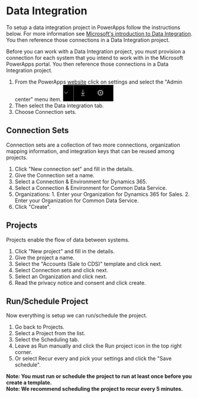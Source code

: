 # Data Integration

To setup a data integration project in PowerApps follow the instructions below.
For more information see [Microsoft's introduction to Data Integration](https://docs.microsoft.com/en-us/dynamics365/unified-operations/dev-itpro/data-entities/data-integration-cds). You then reference those connections in a Data Integration project.

Before you can work with a Data Integration project, you must provision a connection for each system that you intend to work with in the Microsoft PowerApps portal. You then reference those connections in a Data Integration project.

1. From the PowerApps [website](https://web.powerapps.com) click on settings and select the "Admin center" menu item. ![logo](assets/settings_cog.png "Settings")
2. Then select the Data integration tab.
3. Choose Connection sets.

## Connection Sets
Connection sets are a collection of two more connections, organization mapping information, and integration keys that can be reused among projects.

1. Click "New connection set" and fill in the details. 
  1. Give the Connection set a name.
  2. Select a Connection & Environment for Dynamics 365.
  3. Select a Connection & Environment for Common Data Service.
  4. Organizations:
    1. Enter your Organization for Dynamics 365 for Sales.
    2. Enter your Organization for Common Data Service.
2. Click "Create".

## Projects
Projects enable the flow of data between systems.

1. Click "New project" and fill in the details.
2. Give the project a name.
3. Select the "Accounts (Sale to CDS)" template and click next.
4. Select Connection sets and click next.
4. Select an Organization and click next.
5. Read the privacy notice and consent and click create.

## Run/Schedule Project
Now everything is setup we can run/schedule the project.

1. Go back to Projects.
2. Select a Project from the list.
3. Select the Scheduling tab.
  1. Leave as Run manually and click the Run project icon in the top right corner.
  2. Or select Recur every and pick your settings and click the "Save schedule".
  
**Note: You must run or schedule the project to run at least once before you create a template.**  
**Note: We recommend scheduling the project to recur every 5 minutes.**
